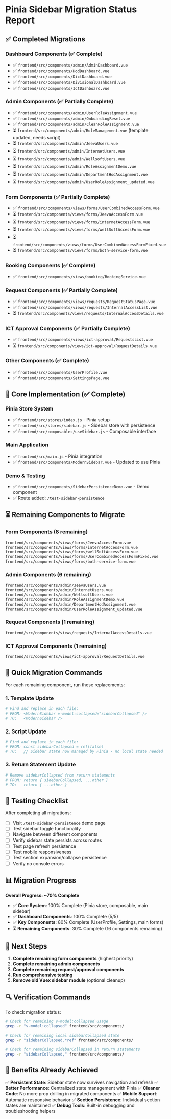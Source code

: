 # Pinia Sidebar Migration Status Report

## ✅ **Completed Migrations**

### Dashboard Components (✅ Complete)
- ✅ `frontend/src/components/admin/AdminDashboard.vue`
- ✅ `frontend/src/components/HodDashboard.vue`
- ✅ `frontend/src/components/DictDashboard.vue`
- ✅ `frontend/src/components/DivisionalDashboard.vue`
- ✅ `frontend/src/components/IctDashboard.vue`

### Admin Components (✅ Partially Complete)
- ✅ `frontend/src/components/admin/UserRoleAssignment.vue`
- ✅ `frontend/src/components/admin/OnboardingReset.vue`
- ✅ `frontend/src/components/admin/CleanRoleAssignment.vue`
- ⏳ `frontend/src/components/admin/RoleManagement.vue` (template updated, needs script)
- ⏳ `frontend/src/components/admin/JeevaUsers.vue`
- ⏳ `frontend/src/components/admin/InternetUsers.vue`
- ⏳ `frontend/src/components/admin/WellsoftUsers.vue`
- ⏳ `frontend/src/components/admin/RoleAssignmentDemo.vue`
- ⏳ `frontend/src/components/admin/DepartmentHodAssignment.vue`
- ⏳ `frontend/src/components/admin/UserRoleAssignment_updated.vue`

### Form Components (✅ Partially Complete)
- ✅ `frontend/src/components/views/forms/UserCombinedAccessForm.vue`
- ⏳ `frontend/src/components/views/forms/JeevaAccessForm.vue`
- ⏳ `frontend/src/components/views/forms/internetAccessForm.vue`
- ⏳ `frontend/src/components/views/forms/wellSoftAccessForm.vue`
- ⏳ `frontend/src/components/views/forms/UserCombinedAccessFormFixed.vue`
- ⏳ `frontend/src/components/views/forms/both-service-form.vue`

### Booking Components (✅ Complete)
- ✅ `frontend/src/components/views/booking/BookingService.vue`

### Request Components (✅ Partially Complete)
- ✅ `frontend/src/components/views/requests/RequestStatusPage.vue`
- ✅ `frontend/src/components/views/requests/InternalAccessList.vue`
- ⏳ `frontend/src/components/views/requests/InternalAccessDetails.vue`

### ICT Approval Components (✅ Partially Complete)
- ✅ `frontend/src/components/views/ict-approval/RequestsList.vue`
- ⏳ `frontend/src/components/views/ict-approval/RequestDetails.vue`

### Other Components (✅ Complete)
- ✅ `frontend/src/components/UserProfile.vue`
- ✅ `frontend/src/components/SettingsPage.vue`

## 🔧 **Core Implementation (✅ Complete)**

### Pinia Store System
- ✅ `frontend/src/stores/index.js` - Pinia setup
- ✅ `frontend/src/stores/sidebar.js` - Sidebar store with persistence
- ✅ `frontend/src/composables/useSidebar.js` - Composable interface

### Main Application
- ✅ `frontend/src/main.js` - Pinia integration
- ✅ `frontend/src/components/ModernSidebar.vue` - Updated to use Pinia

### Demo & Testing
- ✅ `frontend/src/components/SidebarPersistenceDemo.vue` - Demo component
- ✅ Route added: `/test-sidebar-persistence`

## ⏳ **Remaining Components to Migrate**

### Form Components (8 remaining)
```bash
frontend/src/components/views/forms/JeevaAccessForm.vue
frontend/src/components/views/forms/internetAccessForm.vue
frontend/src/components/views/forms/wellSoftAccessForm.vue
frontend/src/components/views/forms/UserCombinedAccessFormFixed.vue
frontend/src/components/views/forms/both-service-form.vue
```

### Admin Components (6 remaining)
```bash
frontend/src/components/admin/JeevaUsers.vue
frontend/src/components/admin/InternetUsers.vue
frontend/src/components/admin/WellsoftUsers.vue
frontend/src/components/admin/RoleAssignmentDemo.vue
frontend/src/components/admin/DepartmentHodAssignment.vue
frontend/src/components/admin/UserRoleAssignment_updated.vue
```

### Request Components (1 remaining)
```bash
frontend/src/components/views/requests/InternalAccessDetails.vue
```

### ICT Approval Components (1 remaining)
```bash
frontend/src/components/views/ict-approval/RequestDetails.vue
```

## 🚀 **Quick Migration Commands**

For each remaining component, run these replacements:

### 1. Template Update
```bash
# Find and replace in each file:
# FROM: <ModernSidebar v-model:collapsed="sidebarCollapsed" />
# TO:   <ModernSidebar />
```

### 2. Script Update
```bash
# Find and replace in each file:
# FROM: const sidebarCollapsed = ref(false)
# TO:   // Sidebar state now managed by Pinia - no local state needed
```

### 3. Return Statement Update
```bash
# Remove sidebarCollapsed from return statements
# FROM: return { sidebarCollapsed, ...other }
# TO:   return { ...other }
```

## 🧪 **Testing Checklist**

After completing all migrations:

- [ ] Visit `/test-sidebar-persistence` demo page
- [ ] Test sidebar toggle functionality
- [ ] Navigate between different components
- [ ] Verify sidebar state persists across routes
- [ ] Test page refresh persistence
- [ ] Test mobile responsiveness
- [ ] Test section expansion/collapse persistence
- [ ] Verify no console errors

## 📊 **Migration Progress**

**Overall Progress: ~70% Complete**

- ✅ **Core System**: 100% Complete (Pinia store, composable, main sidebar)
- ✅ **Dashboard Components**: 100% Complete (5/5)
- ✅ **Key Components**: 80% Complete (UserProfile, Settings, main forms)
- ⏳ **Remaining Components**: 30% Complete (16 components remaining)

## 🎯 **Next Steps**

1. **Complete remaining form components** (highest priority)
2. **Complete remaining admin components**
3. **Complete remaining request/approval components**
4. **Run comprehensive testing**
5. **Remove old Vuex sidebar module** (optional cleanup)

## 🔍 **Verification Commands**

To check migration status:

```bash
# Check for remaining v-model:collapsed usage
grep -r "v-model:collapsed" frontend/src/components/

# Check for remaining local sidebarCollapsed state
grep -r "sidebarCollapsed.*ref" frontend/src/components/

# Check for remaining sidebarCollapsed in return statements
grep -r "sidebarCollapsed," frontend/src/components/
```

## 🎉 **Benefits Already Achieved**

✅ **Persistent State**: Sidebar state now survives navigation and refresh
✅ **Better Performance**: Centralized state management with Pinia
✅ **Cleaner Code**: No more prop drilling in migrated components
✅ **Mobile Support**: Automatic responsive behavior
✅ **Section Persistence**: Individual section states are maintained
✅ **Debug Tools**: Built-in debugging and troubleshooting helpers